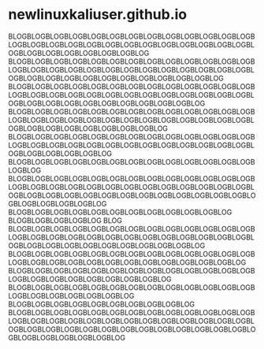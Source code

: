 # newlinuxkaliuser.github.io
BLOGBLOGBLOGBLOGBLOGBLOGBLOGBLOGBLOGBLOGBLOGBLOGBLOGBLOGBLOGBLOGBLOGBLOGBLOGBLOGBLOGBLOGBLOGBLOGBLOGBLOGBLOGBLOGBLOGBLOGBLOGBLOGBLOGBLOG
BLOGBLOGBLOGBLOGBLOGBLOGBLOGBLOGBLOGBLOGBLOGBLOGBLOGBLOGBLOGBLOGBLOGBLOGBLOGBLOGBLOGBLOGBLOGBLOGBLOGBLOGBLOGBLOGBLOGBLOGBLOGBLOGBLOGBLOGBLOGBLOGBLOGBLOG
BLOGBLOGBLOGBLOGBLOGBLOGBLOGBLOGBLOGBLOGBLOGBLOGBLOGBLOGBLOGBLOGBLOGBLOGBLOGBLOGBLOGBLOGBLOGBLOGBLOGBLOGBLOGBLOGBLOGBLOGBLOGBLOGBLOGBLOGBLOGBLOGBLOG
BLOGBLOGBLOGBLOGBLOGBLOGBLOGBLOGBLOGBLOGBLOGBLOGBLOGBLOGBLOGBLOGBLOGBLOGBLOGBLOGBLOGBLOGBLOGBLOGBLOGBLOGBLOGBLOGBLOGBLOGBLOGBLOGBLOGBLOGBLOG
BLOGBLOGBLOGBLOGBLOGBLOGBLOGBLOGBLOGBLOGBLOGBLOGBLOGBLOGBLOGBLOGBLOGBLOGBLOGBLOGBLOGBLOGBLOGBLOGBLOGBLOGBLOGBLOGBLOGBLOGBLOGBLOG
BLOGBLOGBLOGBLOGBLOGBLOGBLOGBLOGBLOGBLOGBLOGBLOGBLOGBLOGBLOG
BLOGBLOGBLOGBLOGBLOGBLOGBLOGBLOGBLOGBLOGBLOGBLOGBLOGBLOGBLOGBLOGBLOGBLOGBLOGBLOGBLOGBLOGBLOGBLOGBLOGBLOGBLOGBLOGBLOGBLOGBLOGBLOGBLOGBLOGBLOGBLOGBLOGBLOGBLOGBLOGBLOGBLOGBLOGBLOGBLOG
BLOGBLOGBLOGBLOGBLOGBLOGBLOGBLOGBLOGBLOGBLOGBLOG
BLOGBLOGBLOGBLOGBLOG
BLOG
BLOGBLOGBLOGBLOGBLOGBLOGBLOGBLOGBLOGBLOGBLOGBLOGBLOGBLOGBLOGBLOGBLOGBLOGBLOGBLOGBLOGBLOGBLOGBLOGBLOGBLOGBLOGBLOGBLOGBLOGBLOGBLOGBLOGBLOGBLOGBLOGBLOG
BLOGBLOGBLOGBLOGBLOGBLOGBLOGBLOGBLOGBLOGBLOGBLOGBLOGBLOGBLOGBLOGBLOGBLOGBLOGBLOGBLOGBLOGBLOGBLOGBLOGBLOG
BLOGBLOGBLOGBLOGBLOGBLOGBLOGBLOGBLOGBLOGBLOGBLOGBLOGBLOGBLOGBLOGBLOGBLOGBLOGBLOGBLOGBLOG
BLOGBLOGBLOGBLOGBLOGBLOGBLOGBLOGBLOGBLOGBLOGBLOGBLOGBLOGBLOGBLOGBLOGBLOGBLOGBLOG
BLOGBLOGBLOGBLOGBLOGBLOGBLOGBLOGBLOGBLOG
BLOGBLOGBLOGBLOGBLOGBLOGBLOGBLOGBLOGBLOGBLOGBLOGBLOGBLOGBLOGBLOGBLOGBLOGBLOGBLOGBLOGBLOGBLOGBLOGBLOGBLOGBLOGBLOGBLOGBLOGBLOGBLOGBLOGBLOGBLOGBLOGBLOGBLOGBLOGBLOGBLOGBLOGBLOGBLOGBLOGBLOG
